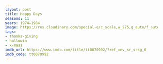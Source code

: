 ```yaml
---
layout: post
title: Happy Days
seasons: 11
years: 1974–1984
image: https://res.cloudinary.com/special-e/c_scale,w_275,q_auto/f_auto/Series%20posters/Happy_Days.png
tags:
- thanks-giving
- hallowin
- x-mass
imdb_url: https://www.imdb.com/title/tt0070992/?ref_=nv_sr_srsg_0
imdb_code: tt0070992
---
```

